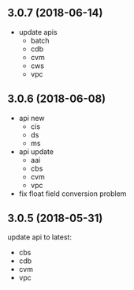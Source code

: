 ## 3.0.7 (2018-06-14)

* update apis
	* batch
	* cdb
	* cvm
	* cws
	* vpc

## 3.0.6 (2018-06-08)

* api new
	* cis
	* ds
	* ms
* api update
	* aai
	* cbs
	* cvm
	* vpc
* fix float field conversion problem

## 3.0.5 (2018-05-31)

update api to latest:

* cbs
* cdb
* cvm
* vpc
